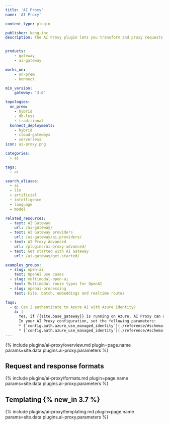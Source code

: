 ```yaml
---
title: 'AI Proxy'
name: 'AI Proxy'

content_type: plugin

publisher: kong-inc
description: The AI Proxy plugin lets you transform and proxy requests to a number of AI providers and models.


products:
    - gateway
    - ai-gateway

works_on:
    - on-prem
    - konnect

min_version:
    gateway: '3.6'

topologies:
  on_prem:
    - hybrid
    - db-less
    - traditional
  konnect_deployments:
    - hybrid
    - cloud-gateways
    - serverless
icon: ai-proxy.png

categories:
  - ai

tags:
  - ai

search_aliases:
  - ai
  - llm
  - artificial
  - intelligence
  - language
  - model

related_resources:
  - text: AI Gateway
    url: /ai-gateway/
  - text: AI Gateway providers
    url: /ai-gateway/ai-providers/
  - text: AI Proxy Advanced
    url: /plugins/ai-proxy-advanced/
  - text: Get started with AI Gateway
    url: /ai-gateway/get-started/

examples_groups:
  - slug: open-ai
    text: OpenAI use cases
  - slug: multimodal-open-ai
    text: Multimodal route types for OpenAI
  - slug: openai-processing
    text: File, batch, embeddings and realtime routes

faqs:
  - q: Can I authenticate to Azure AI with Azure Identity?
    a: |
      Yes, if {{site.base_gateway}} is running on Azure, AI Proxy can detect the designated Managed Identity or User-Assigned Identity of that Azure Compute resource, and use it accordingly.
      In your AI Proxy configuration, set the following parameters:
      * [`config.auth.azure_use_managed_identity`](./reference/#schema--config-auth-azure-use-managed-identity) to `true` to use an Azure-Assigned Managed Identity.
      * [`config.auth.azure_use_managed_identity`](./reference/#schema--config-auth-azure-use-managed-identity) to `true` and an [`config.auth.azure_client_id`](./reference/#schema--config-auth-azure-client-id) to use a User-Assigned Identity.
---
```


{% include plugins/ai-proxy/overview.md plugin=page.name params=site.data.plugins.ai-proxy.parameters %}

## Request and response formats
{% include plugins/ai-proxy/formats.md plugin=page.name params=site.data.plugins.ai-proxy.parameters %}

## Templating {% new_in 3.7 %}

{% include plugins/ai-proxy/templating.md plugin=page.name params=site.data.plugins.ai-proxy.parameters %}
